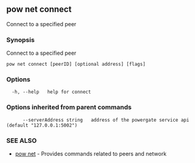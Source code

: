 ## pow net connect

Connect to a specified peer

### Synopsis

Connect to a specified peer

```
pow net connect [peerID] [optional address] [flags]
```

### Options

```
  -h, --help   help for connect
```

### Options inherited from parent commands

```
      --serverAddress string   address of the powergate service api (default "127.0.0.1:5002")
```

### SEE ALSO

* [pow net](pow_net.md)	 - Provides commands related to peers and network

